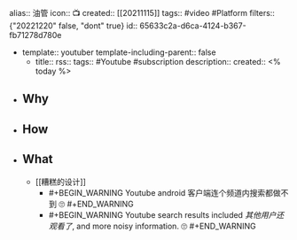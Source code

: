 alias:: 油管
icon:: 📺
created:: [[20211115]]
tags:: #video #Platform
filters:: {"20221220" false, "dont" true}
id:: 65633c2a-d6ca-4124-b367-fb71278d780e

  - template:: youtuber
    template-including-parent:: false
    - title:: 
      rss:: 
      tags:: #Youtube #subscription
      description:: 
      created:: <% today %>
- ## Why
- ## How
- ## What
  - [[糟糕的设计]]
    - #+BEGIN_WARNING
      Youtube android 客户端连个频道内搜索都做不到 🙄
      #+END_WARNING
    - #+BEGIN_WARNING
      Youtube search results included *其他用户还观看了*, and more noisy information. 🙄
      #+END_WARNING